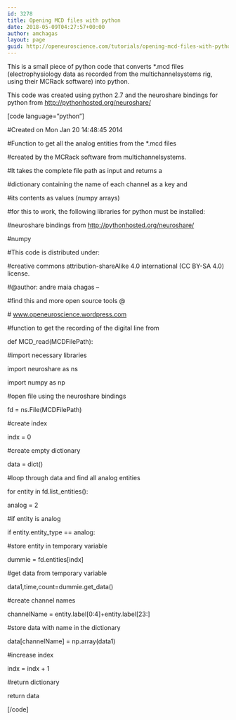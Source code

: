 ```yaml
---
id: 3278
title: Opening MCD files with python
date: 2018-05-09T04:27:57+00:00
author: amchagas
layout: page
guid: http://openeuroscience.com/tutorials/opening-mcd-files-with-python-copy/
---
```

This is a small piece of python code that converts *.mcd files  (electrophysiology data as recorded from the multichannelsystems rig, using their MCRack software) into python.

This code was created using python 2.7 and the neuroshare bindings for python from http://pythonhosted.org/neuroshare/

[code language=&#8221;python&#8221;]

#Created on Mon Jan 20 14:48:45 2014

#Function to get all the analog entities from the *.mcd files

#created by the MCRack software from multichannelsystems.

#It takes the complete file path as input and returns a

#dictionary containing the name of each channel as a key and

#its contents as values (numpy arrays)

#for this to work, the following libraries for python must be installed:

#neuroshare bindings from http://pythonhosted.org/neuroshare/

#numpy

#This code is distributed under:
  
#creative commons attribution-shareAlike 4.0 international (CC BY-SA 4.0) license.

#@author: andre maia chagas &#8211;

#find this and more open source tools @
  
\# www.openeuroscience.wordpress.com

#function to get the recording of the digital line from

def MCD_read(MCDFilePath):

#import necessary libraries

import neuroshare as ns

import numpy as np

#open file using the neuroshare bindings

fd = ns.File(MCDFilePath)

#create index

indx = 0

#create empty dictionary

data = dict()

#loop through data and find all analog entities

for entity in fd.list_entities():

analog = 2

#if entity is analog

if entity.entity_type == analog:

#store entity in temporary variable

dummie = fd.entities[indx]

#get data from temporary variable

data1,time,count=dummie.get_data()

#create channel names

channelName = entity.label[0:4]+entity.label[23:]

#store data with name in the dictionary

data[channelName] = np.array(data1)

#increase index

indx = indx + 1

#return dictionary

return data

[/code]